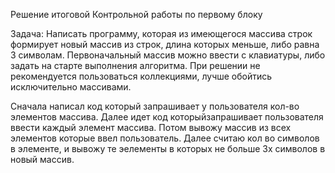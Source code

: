 Решение итоговой Контрольной работы по первому блоку

Задача: Написать программу, которая из имеющегося массива строк формирует новый массив из строк, длина которых меньше,
либо равна 3 символам. Первоначальный массив можно ввести с клавиатуры, либо задать на старте выполнения алгоритма.
При решении не рекомендуется пользоваться коллекциями, лучше обойтись исключительно массивами.


Сначала написал код который запрашивает у пользователя кол-во элементов массива.
Далее идет код которыйзапрашивает пользователя ввести каждый элемент массива.
Потом вывожу массив из всех элементов которые ввел пользователь.
Далее считаю кол во символов в элементе, и вывожу те эелементы в которых не больше 3х символов в новый массив.
